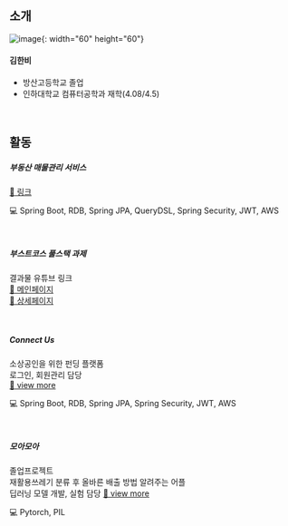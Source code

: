 ## 소개
![image](https://user-images.githubusercontent.com/36736904/116638309-072ab400-a9a1-11eb-9444-7cbd0c121b26.jpg){: width="60" height="60"}

#### 김한비
+ 방산고등학교 졸업
+ 인하대학교 컴퓨터공학과 재학(4.08/4.5)

<br>

## 활동
##### 부동산 매물관리 서비스
 <a class="repo-link" href="https://github.com/hanbi97/Boodong-Server">🔎 링크</a>
 <p class="content-tech">💻 Spring Boot, RDB, Spring JPA, QueryDSL, Spring Security, JWT, AWS</p>

<br>

##### 부스트코스 풀스택 과제
 결과물 유튜브 링크 <br>
 <a class="repo-link" href="https://youtu.be/VS19Yf1gT2g">🔎 메인페이지</a> <br>
 <a class="repo-link" href="https://youtu.be/PuXEqwiFsx4">🔎 상세페이지</a>


<br>

##### Connect Us
소상공인을 위한 펀딩 플랫폼<br> 로그인, 회원관리 담당 <br>
<a class="repo-link" href="https://github.com/hanbi97/connect-us">🔎 view more</a>
 <p class="content-tech">💻 Spring Boot, RDB, Spring JPA, Spring Security, JWT, AWS</p>
 
 
<br>

##### 모아모아
졸업프로젝트 <br> 재활용쓰레기 분류 후 올바른 배출 방법 알려주는 어플 <br>
딥러닝 모델 개발, 실험 담당
<a class="repo-link" href="https://github.com/hanbi97/recyclingClassificationApp">🔎 view more</a>
<p class="content-tech">💻 Pytorch, PIL</p>
